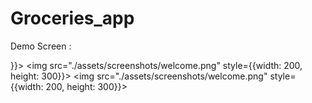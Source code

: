# Groceries_app

Demo Screen :

<div style={{
    display: flex,
    
}}>
<img src="./assets/screenshots/welcome.png" style={{width: 200, height: 300}}>
<img src="./assets/screenshots/welcome.png" style={{width: 200, height: 300}}>

</div>

